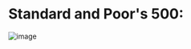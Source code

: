 # Standard and Poor's 500:

![image](https://github.com/user-attachments/assets/b2850ef4-9d4a-4e4e-95aa-dd8071711393)

